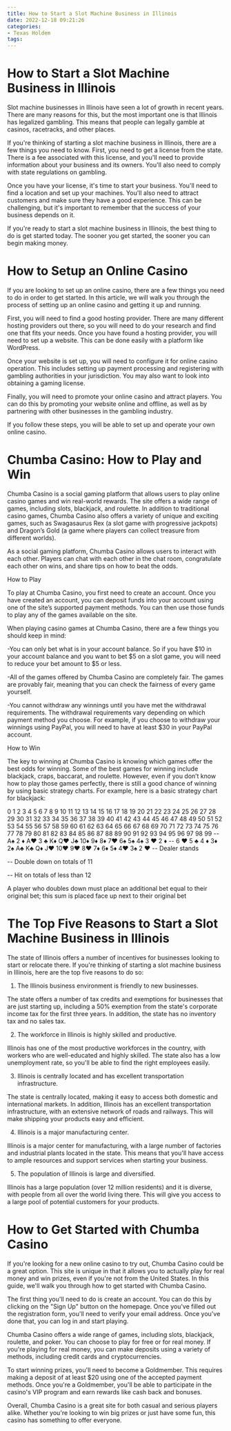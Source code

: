 ```yaml
---
title: How to Start a Slot Machine Business in Illinois
date: 2022-12-18 09:21:26
categories:
- Texas Holdem
tags:
---
```



#  How to Start a Slot Machine Business in Illinois

Slot machine businesses in Illinois have seen a lot of growth in recent years. There are many reasons for this, but the most important one is that Illinois has legalized gambling. This means that people can legally gamble at casinos, racetracks, and other places.

If you're thinking of starting a slot machine business in Illinois, there are a few things you need to know. First, you need to get a license from the state. There is a fee associated with this license, and you'll need to provide information about your business and its owners. You'll also need to comply with state regulations on gambling.

Once you have your license, it's time to start your business. You'll need to find a location and set up your machines. You'll also need to attract customers and make sure they have a good experience. This can be challenging, but it's important to remember that the success of your business depends on it.

If you're ready to start a slot machine business in Illinois, the best thing to do is get started today. The sooner you get started, the sooner you can begin making money.

#  How to Setup an Online Casino

If you are looking to set up an online casino, there are a few things you need to do in order to get started. In this article, we will walk you through the process of setting up an online casino and getting it up and running.

First, you will need to find a good hosting provider. There are many different hosting providers out there, so you will need to do your research and find one that fits your needs. Once you have found a hosting provider, you will need to set up a website. This can be done easily with a platform like WordPress.

Once your website is set up, you will need to configure it for online casino operation. This includes setting up payment processing and registering with gambling authorities in your jurisdiction. You may also want to look into obtaining a gaming license.

Finally, you will need to promote your online casino and attract players. You can do this by promoting your website online and offline, as well as by partnering with other businesses in the gambling industry.

If you follow these steps, you will be able to set up and operate your own online casino.

#  Chumba Casino: How to Play and Win

Chumba Casino is a social gaming platform that allows users to play online casino games and win real-world rewards. The site offers a wide range of games, including slots, blackjack, and roulette. In addition to traditional casino games, Chumba Casino also offers a variety of unique and exciting games, such as Swagasaurus Rex (a slot game with progressive jackpots) and Dragon’s Gold (a game where players can collect treasure from different worlds).

As a social gaming platform, Chumba Casino allows users to interact with each other. Players can chat with each other in the chat room, congratulate each other on wins, and share tips on how to beat the odds.

How to Play

To play at Chumba Casino, you first need to create an account. Once you have created an account, you can deposit funds into your account using one of the site’s supported payment methods. You can then use those funds to play any of the games available on the site.

When playing casino games at Chumba Casino, there are a few things you should keep in mind:

-You can only bet what is in your account balance. So if you have $10 in your account balance and you want to bet $5 on a slot game, you will need to reduce your bet amount to $5 or less.

-All of the games offered by Chumba Casino are completely fair. The games are provably fair, meaning that you can check the fairness of every game yourself.

-You cannot withdraw any winnings until you have met the withdrawal requirements. The withdrawal requirements vary depending on which payment method you choose. For example, if you choose to withdraw your winnings using PayPal, you will need to have at least $30 in your PayPal account.

How to Win

The key to winning at Chumba Casino is knowing which games offer the best odds for winning. Some of the best games for winning include blackjack, craps, baccarat, and roulette. However, even if you don’t know how to play those games perfectly, there is still a good chance of winning by using basic strategy charts. For example, here is a basic strategy chart for blackjack:











 0 1 2 3 4 5 6 7 8 9 10 11 12 13 14 15 16 17 18 19 20 21 22 23 24 25 26 27 28 29 30 31 32 33 34 35 36 37 38 39 40 41 42 43 44 45 46 47 48 49 50 51 52 53 54 55 56 57 58 59 60 61 62 63 64 65 66 67 68 69 70 71 72 73 74 75 76 77 78 79 80 81 82 83 84 85 86 87 88 89 90 91 92 93 94 95 96 97 98 99 -- A♠ 2 ♦ A♥ 3 ♣ K♦ Q♥ J♣ 10♦ 9♦ 8♦ 7♥ 6♠ 5♠ 4♠ 3 ♥ 2 ♦ -- 6 ♥ 5 ♣ 4 ♦ 3♦ 2♠ A♣ K♣ Q♦ J♥ 10♥ 9♥ 8♥ 7♦ 6♦ 5♦ 4♥ 3♠ 2 ♥ -- Dealer stands 



 


-- Double down on totals of 11 

-- Hit on totals of less than 12 

A player who doubles down must place an additional bet equal to their original bet; this sum is placed face up next to their original bet

#  The Top Five Reasons to Start a Slot Machine Business in Illinois 

The state of Illinois offers a number of incentives for businesses looking to start or relocate there. If you're thinking of starting a slot machine business in Illinois, here are the top five reasons to do so:

1. The Illinois business environment is friendly to new businesses.

The state offers a number of tax credits and exemptions for businesses that are just starting up, including a 50% exemption from the state's corporate income tax for the first three years. In addition, the state has no inventory tax and no sales tax.

2. The workforce in Illinois is highly skilled and productive.

Illinois has one of the most productive workforces in the country, with workers who are well-educated and highly skilled. The state also has a low unemployment rate, so you'll be able to find the right employees easily.

3. Illinois is centrally located and has excellent transportation infrastructure.

The state is centrally located, making it easy to access both domestic and international markets. In addition, Illinois has an excellent transportation infrastructure, with an extensive network of roads and railways. This will make shipping your products easy and efficient.

4. Illinois is a major manufacturing center.

Illinois is a major center for manufacturing, with a large number of factories and industrial plants located in the state. This means that you'll have access to ample resources and support services when starting your business.

5. The population of Illinois is large and diversified.

Illinois has a large population (over 12 million residents) and it is diverse, with people from all over the world living there. This will give you access to a large pool of potential customers for your products.

#  How to Get Started with Chumba Casino

If you're looking for a new online casino to try out, Chumba Casino could be a great option. This site is unique in that it allows you to actually play for real money and win prizes, even if you're not from the United States. In this guide, we'll walk you through how to get started with Chumba Casino.

The first thing you'll need to do is create an account. You can do this by clicking on the "Sign Up" button on the homepage. Once you've filled out the registration form, you'll need to verify your email address. Once you've done that, you can log in and start playing.

Chumba Casino offers a wide range of games, including slots, blackjack, roulette, and poker. You can choose to play for free or for real money. If you're playing for real money, you can make deposits using a variety of methods, including credit cards and cryptocurrencies.

To start winning prizes, you'll need to become a Goldmember. This requires making a deposit of at least $20 using one of the accepted payment methods. Once you're a Goldmember, you'll be able to participate in the casino's VIP program and earn rewards like cash back and bonuses.

Overall, Chumba Casino is a great site for both casual and serious players alike. Whether you're looking to win big prizes or just have some fun, this casino has something to offer everyone.